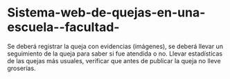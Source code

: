 # Sistema-web-de-quejas-en-una-escuela--facultad-
Se deberá registrar la queja con evidencias (imágenes), se deberá llevar un seguimiento de la queja para saber si fue atendida o no. Llevar estadísticas de las quejas más usuales, verificar que antes de publicar la queja no lleve groserías.
